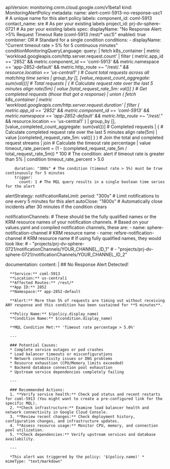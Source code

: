 apiVersion: monitoring.cnrm.cloud.google.com/v1beta1
kind: MonitoringAlertPolicy
metadata:
  name: alert-coml-5913-no-response-usc1 # A unique name for this alert policy
  labels:
    component_id: coml-5913
    contact_name: sre # As per your existing labels
    project_id: prj-dv-sphere-0721 # As per your existing labels
spec:
  displayName: "No Response Alert: >5% Request Timeout Rate (coml-5913 /rest/* usc1)"
  enabled: true
  combiner: OR # Standard for a single condition
  conditions:
    - displayName: "Current timeout rate > 5% for 5 continuous minutes"
      conditionMonitoringQueryLanguage:
        query: |
          fetch k8s_container
          | metric 'workload.googleapis.com/http.server.request.count'
          | filter (
              metric.app_id == '2852' &&
              metric.component_id == 'coml-5913' &&
              metric.namespace == 'app-2852-default' &&
              metric.http_route =~ "/rest/.*" &&
              resource.location == 'us-central1'
          )
          # Count total requests across all matching time series
          | group_by [], [value_request_count_aggregate: sum(val())] # Total requests
          | {
              # Calculate request rate over the last 5 minutes
              align rate(5m)
              | value [total_request_rate_5m: val()]
          }
          # Get completed requests (those that got a response)
          | union (
              fetch k8s_container
              | metric 'workload.googleapis.com/http.server.request.duration'
              | filter (
                  metric.app_id == '2852' &&
                  metric.component_id == 'coml-5913' &&
                  metric.namespace == 'app-2852-default' &&
                  metric.http_route =~ "/rest/.*" &&
                  resource.location == 'us-central1'
              )
              | group_by [], [value_completed_count_aggregate: sum(val())] # Completed requests
              | {
                  # Calculate completed request rate over the last 5 minutes
                  align rate(5m)
                  | value [completed_request_rate_5m: val()]
              }
          )
          # Join the total and completed request streams
          | join
          # Calculate the timeout rate percentage
          | value timeout_rate_percent = (1 - (completed_request_rate_5m / total_request_rate_5m)) * 100
          # The condition: alert if timeout rate is greater than 5%
          | condition timeout_rate_percent > 5.0

        duration: "300s" # The condition (timeout rate > 5%) must be true continuously for 5 minutes
        trigger:
          count: 1 # The MQL query results in a single boolean time series for the alert

  alertStrategy:
    notificationRateLimit:
      period: "300s" # Limit notifications to one every 5 minutes for this alert
    autoClose: "1800s" # Automatically close incidents after 30 minutes if the condition clears

  notificationChannels:
    # These should be the fully qualified names or the KRM resource names of your notification channels.
    # Based on your values.yaml and compiled notification channels, these are:
    - name: sphere-notification-channel # KRM resource name
    - name: refsre-notification-channel # KRM resource name
    # If using fully qualified names, they would look like:
    # - "projects/prj-dv-sphere-0721/notificationChannels/YOUR_CHANNEL_ID_1"
    # - "projects/prj-dv-sphere-0721/notificationChannels/YOUR_CHANNEL_ID_2"

  documentation:
    content: |
      ## No Response Alert Detected!

      **Service:** coml-5913
      **Location:** us-central1
      **Affected Routes:** /rest/*
      **App ID:** 2852
      **Namespace:** app-2852-default

      **Alert:** More than 5% of requests are timing out without receiving ANY response and this condition has been sustained for **5 minutes**.

      **Policy Name:** $(policy.display_name)
      **Condition Name:** $(condition.display_name)

      **MQL Condition Met:** 'Timeout rate percentage > 5.0%'

      ---

      ### Potential Causes:
      * Complete service outages or pod crashes
      * Load balancer timeouts or misconfigurations  
      * Network connectivity issues or DNS problems
      * Resource exhaustion (CPU/Memory limits exceeded)
      * Backend database connection pool exhaustion
      * Upstream service dependencies completely failing

      ---

      ### Recommended Actions:
      1. **Verify service health:** Check pod status and recent restarts for coml-5913 (You might want to create a pre-configured link for the specific MQL).
      2. **Check infrastructure:** Examine load balancer health and network connectivity in Google Cloud Console.
      3. **Review recent changes:** Check deployment history, configuration changes, and infrastructure updates.
      4. **Assess resource usage:** Monitor CPU, memory, and connection pool utilization.
      5. **Check dependencies:** Verify upstream services and database availability.

      ---

      *This alert was triggered by the policy: '$(policy.name)' *
    mimeType: "text/markdown"
